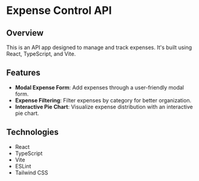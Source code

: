 # Expense Control API

## Overview
This is an API app designed to manage and track expenses. It's built using React, TypeScript, and Vite.

## Features
- **Modal Expense Form**: Add expenses through a user-friendly modal form.
- **Expense Filtering**: Filter expenses by category for better organization.
- **Interactive Pie Chart**: Visualize expense distribution with an interactive pie chart.

## Technologies
- React
- TypeScript
- Vite
- ESLint
- Tailwind CSS
